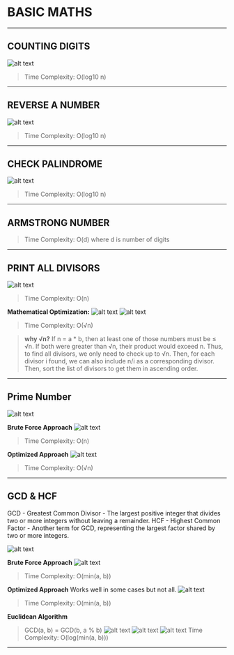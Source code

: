 # BASIC MATHS
---
## COUNTING DIGITS
![alt text](Images/image.png)

>Time Complexity: O(log10 n)
---

## REVERSE A NUMBER
![alt text](Images/image-1.png)
>Time Complexity: O(log10 n)
---
## CHECK PALINDROME
![alt text](Images/image-2.png)
>Time Complexity: O(log10 n)
---
## ARMSTRONG NUMBER
>Time Complexity: O(d) where d is number of digits
---
## PRINT ALL DIVISORS
![alt text](Images/image-4.png)
>Time Complexity: O(n)

**Mathematical Optimization:**
![alt text](Images/image-5.png)
![alt text](Images/image-6.png)

>Time Complexity: O(√n)

>**why √n?**
If n = a * b, then at least one of those numbers must be ≤ √n. If both were greater than √n, their product would exceed n. Thus, to find all divisors, we only need to check up to √n.
Then, for each divisor i found, we can also include n/i as a corresponding divisor.
Then, sort the list of divisors to get them in ascending order.
---
## Prime Number
![alt text](Images/image-7.png)

**Brute Force Approach**
![alt text](Images/image-9.png)
>Time Complexity: O(n)

**Optimized Approach**
![alt text](Images/image-8.png)

>Time Complexity: O(√n)
---
## GCD & HCF
GCD - Greatest Common Divisor - The largest positive integer that divides two or more integers without leaving a remainder.
HCF - Highest Common Factor - Another term for GCD, representing the largest factor shared by two or more integers.

![alt text](Images/image-10.png)

**Brute Force Approach**
![alt text](Images/image-11.png)
>Time Complexity: O(min(a, b))

**Optimized Approach**
Works well in some cases but not all.
![alt text](Images/image-12.png)
>Time Complexity: O(min(a, b))

**Euclidean Algorithm**
>GCD(a, b) = GCD(b, a % b)
![alt text](Images/image-13.png)
![alt text](Images/image-14.png)
![alt text](Images/image-15.png)
>Time Complexity: O(log(min(a, b)))
---
